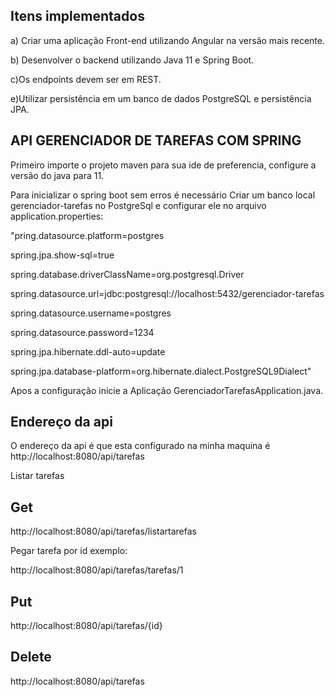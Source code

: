 ## Itens implementados

a) Criar uma aplicação Front-end utilizando Angular na versão mais recente.

b) Desenvolver o backend utilizando Java 11 e Spring Boot.

c)Os endpoints devem ser em REST.

e)Utilizar persistência em um banco de dados PostgreSQL e persistência JPA.



## API GERENCIADOR DE TAREFAS COM SPRING 
Primeiro importe o projeto maven para sua ide de preferencia, configure a versão do java para 11.

Para inicializar o spring boot sem erros é necessário Criar um banco local gerenciador-tarefas
no PostgreSql e configurar ele no arquivo application.properties: 


"pring.datasource.platform=postgres

spring.jpa.show-sql=true

spring.database.driverClassName=org.postgresql.Driver

spring.datasource.url=jdbc:postgresql://localhost:5432/gerenciador-tarefas

spring.datasource.username=postgres

spring.datasource.password=1234

spring.jpa.hibernate.ddl-auto=update

spring.jpa.database-platform=org.hibernate.dialect.PostgreSQL9Dialect"



Apos a configuração inicie a Aplicação GerenciadorTarefasApplication.java.

## Endereço da api

O endereço da api é que esta configurado na minha maquina é http://localhost:8080/api/tarefas

Listar tarefas


## Get

http://localhost:8080/api/tarefas/listartarefas

Pegar tarefa por id exemplo:

http://localhost:8080/api/tarefas/tarefas/1

## Put

http://localhost:8080/api/tarefas/{id}

## Delete

 http://localhost:8080/api/tarefas





